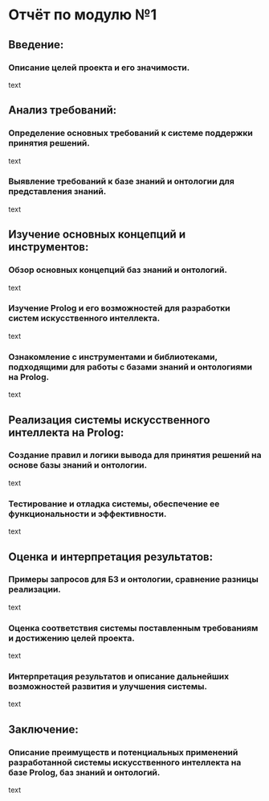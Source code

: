 # Отчёт по модулю №1

## Введение:

### Описание целей проекта и его значимости.

text

## Анализ требований:

### Определение основных требований к системе поддержки принятия решений.

text

### Выявление требований к базе знаний и онтологии для представления знаний.

text

## Изучение основных концепций и инструментов:

### Обзор основных концепций баз знаний и онтологий.

text

### Изучение Prolog и его возможностей для разработки систем искусственного интеллекта.

text

### Ознакомление с инструментами и библиотеками, подходящими для работы с базами знаний и онтологиями на Prolog.

text

## Реализация системы искусственного интеллекта на Prolog:

### Создание правил и логики вывода для принятия решений на основе базы знаний и онтологии.

text

### Тестирование и отладка системы, обеспечение ее функциональности и эффективности.

text

## Оценка и интерпретация результатов:

### Примеры запросов для БЗ и онтологии, сравнение разницы реализации.

text

### Оценка соответствия системы поставленным требованиям и достижению целей проекта.

text

### Интерпретация результатов и описание дальнейших возможностей развития и улучшения системы.

text

## Заключение:

### Описание преимуществ и потенциальных применений разработанной системы искусственного интеллекта на базе Prolog, баз знаний и онтологий.

text
